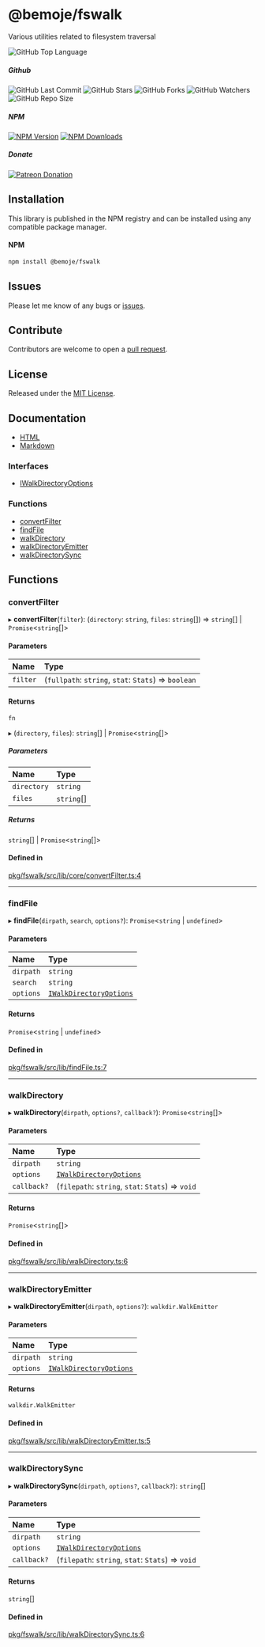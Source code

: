 # @bemoje/fswalk
Various utilities related to filesystem traversal

![GitHub Top Language](https://img.shields.io/github/languages/top/bemoje/https://github.com/bemoje/tsmono)

##### Github
![GitHub Last Commit](https://img.shields.io/github/last-commit/bemoje/https://github.com/bemoje/tsmono?color=red)
![GitHub Stars](https://img.shields.io/github/stars/bemoje/https://github.com/bemoje/tsmono)
![GitHub Forks](https://img.shields.io/github/forks/bemoje/https://github.com/bemoje/tsmono)
![GitHub Watchers](https://img.shields.io/github/watchers/bemoje/https://github.com/bemoje/tsmono)
![GitHub Repo Size](https://img.shields.io/github/repo-size/bemoje/https://github.com/bemoje/tsmono)

##### NPM
<span><a href="https://npmjs.org/@bemoje/fswalk" title="View this project on NPM"><img src="https://img.shields.io/npm/v/@bemoje/fswalk" alt="NPM Version" /></a></span>
<span><a href="https://npmjs.org/@bemoje/fswalk" title="NPM Downloads"><img src="https://img.shields.io/npm/dt/@bemoje/fswalk" alt="NPM Downloads" /></a></span>


##### Donate
<span><a href="https://www.patreon.com/user?u=40752770" title="Donate using Patreon"><img src="https://img.shields.io/badge/patreon-donate-yellow.svg" alt="Patreon Donation" /></a></span>

## Installation
This library is published in the NPM registry and can be installed using any compatible package manager.

#### NPM
```sh
npm install @bemoje/fswalk
```


## Issues
Please let me know of any bugs or [issues](https://github.com/bemoje/https://github.com/bemoje/tsmono/issues).

## Contribute
Contributors are welcome to open a [pull request](https://github.com/bemoje/https://github.com/bemoje/tsmono/pulls).

## License
Released under the [MIT License](./LICENSE).

## Documentation
- [HTML](https://github.com/bemoje/tsmono/blob/main/docs/html/index.html)
- [Markdown](https://github.com/bemoje/tsmono/blob/main/docs/md/fswalk/index.md)

### Interfaces

- [IWalkDirectoryOptions](https://github.com/bemoje/tsmono/blob/main/docs/md/fswalk/interfaces/IWalkDirectoryOptions.md)

### Functions

- [convertFilter](https://github.com/bemoje/tsmono/blob/main/docs/md/fswalk/index.md#convertfilter)
- [findFile](https://github.com/bemoje/tsmono/blob/main/docs/md/fswalk/index.md#findfile)
- [walkDirectory](https://github.com/bemoje/tsmono/blob/main/docs/md/fswalk/index.md#walkdirectory)
- [walkDirectoryEmitter](https://github.com/bemoje/tsmono/blob/main/docs/md/fswalk/index.md#walkdirectoryemitter)
- [walkDirectorySync](https://github.com/bemoje/tsmono/blob/main/docs/md/fswalk/index.md#walkdirectorysync)

## Functions

### convertFilter

▸ **convertFilter**(`filter`): (`directory`: `string`, `files`: `string`[]) => `string`[] \| `Promise`<`string`[]\>

#### Parameters

| Name | Type |
| :------ | :------ |
| `filter` | (`fullpath`: `string`, `stat`: `Stats`) => `boolean` |

#### Returns

`fn`

▸ (`directory`, `files`): `string`[] \| `Promise`<`string`[]\>

##### Parameters

| Name | Type |
| :------ | :------ |
| `directory` | `string` |
| `files` | `string`[] |

##### Returns

`string`[] \| `Promise`<`string`[]\>

#### Defined in

[pkg/fswalk/src/lib/core/convertFilter.ts:4](https://github.com/bemoje/tsmono/blob/87185a0/pkg/fswalk/src/lib/core/convertFilter.ts#L4)

___

### findFile

▸ **findFile**(`dirpath`, `search`, `options?`): `Promise`<`string` \| `undefined`\>

#### Parameters

| Name | Type |
| :------ | :------ |
| `dirpath` | `string` |
| `search` | `string` |
| `options` | [`IWalkDirectoryOptions`](https://github.com/bemoje/tsmono/blob/main/docs/md/fswalk/interfaces/IWalkDirectoryOptions.md) |

#### Returns

`Promise`<`string` \| `undefined`\>

#### Defined in

[pkg/fswalk/src/lib/findFile.ts:7](https://github.com/bemoje/tsmono/blob/87185a0/pkg/fswalk/src/lib/findFile.ts#L7)

___

### walkDirectory

▸ **walkDirectory**(`dirpath`, `options?`, `callback?`): `Promise`<`string`[]\>

#### Parameters

| Name | Type |
| :------ | :------ |
| `dirpath` | `string` |
| `options` | [`IWalkDirectoryOptions`](https://github.com/bemoje/tsmono/blob/main/docs/md/fswalk/interfaces/IWalkDirectoryOptions.md) |
| `callback?` | (`filepath`: `string`, `stat`: `Stats`) => `void` |

#### Returns

`Promise`<`string`[]\>

#### Defined in

[pkg/fswalk/src/lib/walkDirectory.ts:6](https://github.com/bemoje/tsmono/blob/87185a0/pkg/fswalk/src/lib/walkDirectory.ts#L6)

___

### walkDirectoryEmitter

▸ **walkDirectoryEmitter**(`dirpath`, `options?`): `walkdir.WalkEmitter`

#### Parameters

| Name | Type |
| :------ | :------ |
| `dirpath` | `string` |
| `options` | [`IWalkDirectoryOptions`](https://github.com/bemoje/tsmono/blob/main/docs/md/fswalk/interfaces/IWalkDirectoryOptions.md) |

#### Returns

`walkdir.WalkEmitter`

#### Defined in

[pkg/fswalk/src/lib/walkDirectoryEmitter.ts:5](https://github.com/bemoje/tsmono/blob/87185a0/pkg/fswalk/src/lib/walkDirectoryEmitter.ts#L5)

___

### walkDirectorySync

▸ **walkDirectorySync**(`dirpath`, `options?`, `callback?`): `string`[]

#### Parameters

| Name | Type |
| :------ | :------ |
| `dirpath` | `string` |
| `options` | [`IWalkDirectoryOptions`](https://github.com/bemoje/tsmono/blob/main/docs/md/fswalk/interfaces/IWalkDirectoryOptions.md) |
| `callback?` | (`filepath`: `string`, `stat`: `Stats`) => `void` |

#### Returns

`string`[]

#### Defined in

[pkg/fswalk/src/lib/walkDirectorySync.ts:6](https://github.com/bemoje/tsmono/blob/87185a0/pkg/fswalk/src/lib/walkDirectorySync.ts#L6)
